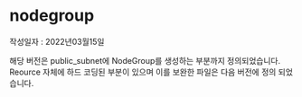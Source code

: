 # nodegroup
작성일자 : 2022년03월15일

해당 버전은 public_subnet에 NodeGroup를 생성하는 부분까지 정의되었습니다.
Reource 자체에 하드 코딩된 부분이 있으며 이를 보완한 파일은 다음 버전에 정의 되었습니다.